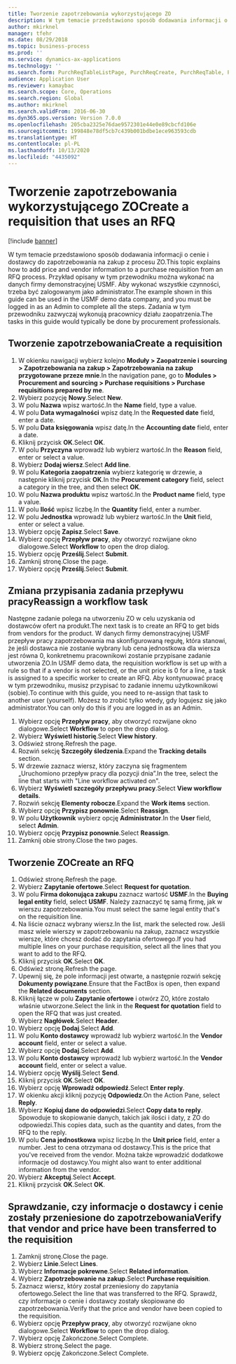 ```yaml
---
title: Tworzenie zapotrzebowania wykorzystującego ZO
description: W tym temacie przedstawiono sposób dodawania informacji o cenie i dostawcy do zapotrzebowania na zakup z procesu ZO.
author: mkirknel
manager: tfehr
ms.date: 08/29/2018
ms.topic: business-process
ms.prod: ''
ms.service: dynamics-ax-applications
ms.technology: ''
ms.search.form: PurchReqTableListPage, PurchReqCreate, PurchReqTable, PurchReqLineRelatedDocuments, EcoResCategorySingleLookup, PurchReqWorkflowDropDialog, WorkflowSubmitDialog, WorkflowStatus, WorkflowWorkItemActionDialog, WorkflowUserListLookup, PurchReqCopyRFQ, SysDataAreaSelectLookup, PurchRFQCaseTable, PurchRFQEditLines, PurchRFQReplyTable, UnitOfMeasureLookup
audience: Application User
ms.reviewer: kamaybac
ms.search.scope: Core, Operations
ms.search.region: Global
ms.author: mkirknel
ms.search.validFrom: 2016-06-30
ms.dyn365.ops.version: Version 7.0.0
ms.openlocfilehash: 205cba2325e76dae9572301e44e0e89cbcfd106e
ms.sourcegitcommit: 199848e78df5cb7c439b001bdbe1ece963593cdb
ms.translationtype: HT
ms.contentlocale: pl-PL
ms.lasthandoff: 10/13/2020
ms.locfileid: "4435092"
---
```

# <a name="create-a-requisition-that-uses-an-rfq"></a><span data-ttu-id="caec8-103">Tworzenie zapotrzebowania wykorzystującego ZO</span><span class="sxs-lookup"><span data-stu-id="caec8-103">Create a requisition that uses an RFQ</span></span>

[!include [banner](../../includes/banner.md)]

<span data-ttu-id="caec8-104">W tym temacie przedstawiono sposób dodawania informacji o cenie i dostawcy do zapotrzebowania na zakup z procesu ZO.</span><span class="sxs-lookup"><span data-stu-id="caec8-104">This topic explains how to add price and vendor information to a purchase requisition from an RFQ process.</span></span> <span data-ttu-id="caec8-105">Przykład opisany w tym przewodniku można wykonać na danych firmy demonstracyjnej USMF. Aby wykonać wszystkie czynności, trzeba być zalogowanym jako administrator.</span><span class="sxs-lookup"><span data-stu-id="caec8-105">The example shown in this guide can be used in the USMF demo data company, and you must be logged in as an Admin to complete all the steps.</span></span> <span data-ttu-id="caec8-106">Zadania w tym przewodniku zazwyczaj wykonują pracownicy działu zaopatrzenia.</span><span class="sxs-lookup"><span data-stu-id="caec8-106">The tasks in this guide would typically be done by procurement professionals.</span></span>


## <a name="create-a-requisition"></a><span data-ttu-id="caec8-107">Tworzenie zapotrzebowania</span><span class="sxs-lookup"><span data-stu-id="caec8-107">Create a requisition</span></span>
1. <span data-ttu-id="caec8-108">W okienku nawigacji wybierz kolejno **Moduły > Zaopatrzenie i sourcing > Zapotrzebowania na zakup > Zapotrzebowania na zakup przygotowane przeze mnie**.</span><span class="sxs-lookup"><span data-stu-id="caec8-108">In the navigation pane, go to **Modules > Procurement and sourcing > Purchase requisitions > Purchase requisitions prepared by me**.</span></span>
2. <span data-ttu-id="caec8-109">Wybierz pozycję **Nowy**.</span><span class="sxs-lookup"><span data-stu-id="caec8-109">Select **New**.</span></span>
3. <span data-ttu-id="caec8-110">W polu **Nazwa** wpisz wartość.</span><span class="sxs-lookup"><span data-stu-id="caec8-110">In the **Name** field, type a value.</span></span>
4. <span data-ttu-id="caec8-111">W polu **Data wymagalności** wpisz datę.</span><span class="sxs-lookup"><span data-stu-id="caec8-111">In the **Requested date** field, enter a date.</span></span>
5. <span data-ttu-id="caec8-112">W polu **Data księgowania** wpisz datę.</span><span class="sxs-lookup"><span data-stu-id="caec8-112">In the **Accounting date** field, enter a date.</span></span>
6. <span data-ttu-id="caec8-113">Kliknij przycisk **OK**.</span><span class="sxs-lookup"><span data-stu-id="caec8-113">Select **OK**.</span></span>
7. <span data-ttu-id="caec8-114">W polu **Przyczyna** wprowadź lub wybierz wartość.</span><span class="sxs-lookup"><span data-stu-id="caec8-114">In the **Reason** field, enter or select a value.</span></span>
8. <span data-ttu-id="caec8-115">Wybierz **Dodaj wiersz**.</span><span class="sxs-lookup"><span data-stu-id="caec8-115">Select **Add line**.</span></span>
9. <span data-ttu-id="caec8-116">W polu **Kategoria zaopatrzenia** wybierz kategorię w drzewie, a następnie kliknij przycisk **OK**.</span><span class="sxs-lookup"><span data-stu-id="caec8-116">In the **Procurement category** field, select a category in the tree, and then select **OK**.</span></span>
10. <span data-ttu-id="caec8-117">W polu **Nazwa produktu** wpisz wartość.</span><span class="sxs-lookup"><span data-stu-id="caec8-117">In the **Product name** field, type a value.</span></span>
11. <span data-ttu-id="caec8-118">W polu **Ilość** wpisz liczbę.</span><span class="sxs-lookup"><span data-stu-id="caec8-118">In the **Quantity** field, enter a number.</span></span>
12. <span data-ttu-id="caec8-119">W polu **Jednostka** wprowadź lub wybierz wartość.</span><span class="sxs-lookup"><span data-stu-id="caec8-119">In the **Unit** field, enter or select a value.</span></span>
13. <span data-ttu-id="caec8-120">Wybierz opcję **Zapisz**.</span><span class="sxs-lookup"><span data-stu-id="caec8-120">Select **Save**.</span></span>
14. <span data-ttu-id="caec8-121">Wybierz opcję **Przepływ pracy**, aby otworzyć rozwijane okno dialogowe.</span><span class="sxs-lookup"><span data-stu-id="caec8-121">Select **Workflow** to open the drop dialog.</span></span>
15. <span data-ttu-id="caec8-122">Wybierz opcję **Prześlij**.</span><span class="sxs-lookup"><span data-stu-id="caec8-122">Select **Submit**.</span></span>
16. <span data-ttu-id="caec8-123">Zamknij stronę.</span><span class="sxs-lookup"><span data-stu-id="caec8-123">Close the page.</span></span>
17. <span data-ttu-id="caec8-124">Wybierz opcję **Prześlij**.</span><span class="sxs-lookup"><span data-stu-id="caec8-124">Select **Submit**.</span></span>

## <a name="reassign-a-workflow-task"></a><span data-ttu-id="caec8-125">Zmiana przypisania zadania przepływu pracy</span><span class="sxs-lookup"><span data-stu-id="caec8-125">Reassign a workflow task</span></span>
<span data-ttu-id="caec8-126">Następne zadanie polega na utworzeniu ZO w celu uzyskania od dostawców ofert na produkt.</span><span class="sxs-lookup"><span data-stu-id="caec8-126">The next task is to create an RFQ to get bids from vendors for the product.</span></span> <span data-ttu-id="caec8-127">W danych firmy demonstracyjnej USMF przepływ pracy zapotrzebowania ma skonfigurowaną regułę, która stanowi, że jeśli dostawca nie zostanie wybrany lub cena jednostkowa dla wiersza jest równa 0, konkretnemu pracownikowi zostanie przypisane zadanie utworzenia ZO.</span><span class="sxs-lookup"><span data-stu-id="caec8-127">In USMF demo data, the requisition workflow is set up with a rule so that if a vendor is not selected, or the unit price is 0 for a line, a task is assigned to a specific worker to create an RFQ.</span></span> <span data-ttu-id="caec8-128">Aby kontynuować pracę w tym przewodniku, musisz przypisać to zadanie innemu użytkownikowi (sobie).</span><span class="sxs-lookup"><span data-stu-id="caec8-128">To continue with this guide, you need to re-assign that task to another user (yourself).</span></span> <span data-ttu-id="caec8-129">Możesz to zrobić tylko wtedy, gdy logujesz się jako administrator.</span><span class="sxs-lookup"><span data-stu-id="caec8-129">You can only do this if you are logged in as an Admin.</span></span>  

1. <span data-ttu-id="caec8-130">Wybierz opcję **Przepływ pracy**, aby otworzyć rozwijane okno dialogowe.</span><span class="sxs-lookup"><span data-stu-id="caec8-130">Select **Workflow** to open the drop dialog.</span></span>
2. <span data-ttu-id="caec8-131">Wybierz **Wyświetl historię**.</span><span class="sxs-lookup"><span data-stu-id="caec8-131">Select **View history**.</span></span>
3. <span data-ttu-id="caec8-132">Odśwież stronę.</span><span class="sxs-lookup"><span data-stu-id="caec8-132">Refresh the page.</span></span>
4. <span data-ttu-id="caec8-133">Rozwiń sekcję **Szczegóły śledzenia**.</span><span class="sxs-lookup"><span data-stu-id="caec8-133">Expand the **Tracking details** section.</span></span>
5. <span data-ttu-id="caec8-134">W drzewie zaznacz wiersz, który zaczyna się fragmentem „Uruchomiono przepływ pracy dla pozycji dnia”.</span><span class="sxs-lookup"><span data-stu-id="caec8-134">In the tree, select the line that starts with "Line workflow activated on".</span></span>
6. <span data-ttu-id="caec8-135">Wybierz **Wyświetl szczegóły przepływu pracy**.</span><span class="sxs-lookup"><span data-stu-id="caec8-135">Select **View workflow details**.</span></span>
7. <span data-ttu-id="caec8-136">Rozwiń sekcję **Elementy robocze**.</span><span class="sxs-lookup"><span data-stu-id="caec8-136">Expand the **Work items** section.</span></span>
8. <span data-ttu-id="caec8-137">Wybierz opcję **Przypisz ponownie**.</span><span class="sxs-lookup"><span data-stu-id="caec8-137">Select **Reassign**.</span></span>
9. <span data-ttu-id="caec8-138">W polu **Użytkownik** wybierz opcję **Administrator**.</span><span class="sxs-lookup"><span data-stu-id="caec8-138">In the **User** field, select **Admin**.</span></span>
10. <span data-ttu-id="caec8-139">Wybierz opcję **Przypisz ponownie**.</span><span class="sxs-lookup"><span data-stu-id="caec8-139">Select **Reassign**.</span></span>
11. <span data-ttu-id="caec8-140">Zamknij obie strony.</span><span class="sxs-lookup"><span data-stu-id="caec8-140">Close the two pages.</span></span>

## <a name="create-an-rfq"></a><span data-ttu-id="caec8-141">Tworzenie ZO</span><span class="sxs-lookup"><span data-stu-id="caec8-141">Create an RFQ</span></span>

1. <span data-ttu-id="caec8-142">Odśwież stronę.</span><span class="sxs-lookup"><span data-stu-id="caec8-142">Refresh the page.</span></span>
2. <span data-ttu-id="caec8-143">Wybierz **Zapytanie ofertowe**.</span><span class="sxs-lookup"><span data-stu-id="caec8-143">Select **Request for quotation**.</span></span>
3. <span data-ttu-id="caec8-144">W polu **Firma dokonująca zakupu** zaznacz wartość **USMF**.</span><span class="sxs-lookup"><span data-stu-id="caec8-144">In the **Buying legal entity** field, select **USMF**.</span></span> <span data-ttu-id="caec8-145">Należy zaznaczyć tę samą firmę, jak w wierszu zapotrzebowania.</span><span class="sxs-lookup"><span data-stu-id="caec8-145">You must select the same legal entity that's on the requisition line.</span></span>  
4. <span data-ttu-id="caec8-146">Na liście oznacz wybrany wiersz.</span><span class="sxs-lookup"><span data-stu-id="caec8-146">In the list, mark the selected row.</span></span> <span data-ttu-id="caec8-147">Jeśli masz wiele wierszy w zapotrzebowaniu na zakup, zaznacz wszystkie wiersze, które chcesz dodać do zapytania ofertowego.</span><span class="sxs-lookup"><span data-stu-id="caec8-147">If you had multiple lines on your purchase requisition, select all the lines that you want to add to the RFQ.</span></span>  
5. <span data-ttu-id="caec8-148">Kliknij przycisk **OK**.</span><span class="sxs-lookup"><span data-stu-id="caec8-148">Select **OK**.</span></span>
6. <span data-ttu-id="caec8-149">Odśwież stronę.</span><span class="sxs-lookup"><span data-stu-id="caec8-149">Refresh the page.</span></span>
7. <span data-ttu-id="caec8-150">Upewnij się, że pole informacji jest otwarte, a następnie rozwiń sekcję **Dokumenty powiązane**.</span><span class="sxs-lookup"><span data-stu-id="caec8-150">Ensure that the FactBox is open, then expand the **Related documents** section.</span></span>
8. <span data-ttu-id="caec8-151">Kliknij łącze w polu **Zapytanie ofertowe** i otwórz ZO, które zostało właśnie utworzone.</span><span class="sxs-lookup"><span data-stu-id="caec8-151">Select the link in the **Request for quotation** field to open the RFQ that was just created.</span></span>
9. <span data-ttu-id="caec8-152">Wybierz **Nagłówek**.</span><span class="sxs-lookup"><span data-stu-id="caec8-152">Select **Header**.</span></span>
10. <span data-ttu-id="caec8-153">Wybierz opcję **Dodaj**.</span><span class="sxs-lookup"><span data-stu-id="caec8-153">Select **Add**.</span></span>
11. <span data-ttu-id="caec8-154">W polu **Konto dostawcy** wprowadź lub wybierz wartość.</span><span class="sxs-lookup"><span data-stu-id="caec8-154">In the **Vendor account** field, enter or select a value.</span></span>
12. <span data-ttu-id="caec8-155">Wybierz opcję **Dodaj**.</span><span class="sxs-lookup"><span data-stu-id="caec8-155">Select **Add**.</span></span>
13. <span data-ttu-id="caec8-156">W polu **Konto dostawcy** wprowadź lub wybierz wartość.</span><span class="sxs-lookup"><span data-stu-id="caec8-156">In the **Vendor account** field, enter or select a value.</span></span>
14. <span data-ttu-id="caec8-157">Wybierz opcję **Wyślij**.</span><span class="sxs-lookup"><span data-stu-id="caec8-157">Select **Send**.</span></span>
15. <span data-ttu-id="caec8-158">Kliknij przycisk **OK**.</span><span class="sxs-lookup"><span data-stu-id="caec8-158">Select **OK**.</span></span>
16. <span data-ttu-id="caec8-159">Wybierz opcję **Wprowadź odpowiedź**.</span><span class="sxs-lookup"><span data-stu-id="caec8-159">Select **Enter reply**.</span></span>
17. <span data-ttu-id="caec8-160">W okienku akcji kliknij pozycję **Odpowiedz**.</span><span class="sxs-lookup"><span data-stu-id="caec8-160">On the Action Pane, select **Reply**.</span></span>
18. <span data-ttu-id="caec8-161">Wybierz **Kopiuj dane do odpowiedzi**.</span><span class="sxs-lookup"><span data-stu-id="caec8-161">Select **Copy data to reply**.</span></span> <span data-ttu-id="caec8-162">Spowoduje to skopiowanie danych, takich jak ilości i daty, z ZO do odpowiedzi.</span><span class="sxs-lookup"><span data-stu-id="caec8-162">This copies data, such as the quantity and dates, from the RFQ to the reply.</span></span>  
19. <span data-ttu-id="caec8-163">W polu **Cena jednostkowa** wpisz liczbę.</span><span class="sxs-lookup"><span data-stu-id="caec8-163">In the **Unit price** field, enter a number.</span></span> <span data-ttu-id="caec8-164">Jest to cena otrzymana od dostawcy.</span><span class="sxs-lookup"><span data-stu-id="caec8-164">This is the price that you've received from the vendor.</span></span> <span data-ttu-id="caec8-165">Można także wprowadzić dodatkowe informacje od dostawcy.</span><span class="sxs-lookup"><span data-stu-id="caec8-165">You might also want to enter additional information from the vendor.</span></span>  
20. <span data-ttu-id="caec8-166">Wybierz **Akceptuj**.</span><span class="sxs-lookup"><span data-stu-id="caec8-166">Select **Accept**.</span></span>
21. <span data-ttu-id="caec8-167">Kliknij przycisk **OK**.</span><span class="sxs-lookup"><span data-stu-id="caec8-167">Select **OK**.</span></span>

## <a name="verify-that-vendor-and-price-have-been-transferred-to-the-requisition"></a><span data-ttu-id="caec8-168">Sprawdzanie, czy informacje o dostawcy i cenie zostały przeniesione do zapotrzebowania</span><span class="sxs-lookup"><span data-stu-id="caec8-168">Verify that vendor and price have been transferred to the requisition</span></span>
1. <span data-ttu-id="caec8-169">Zamknij stronę.</span><span class="sxs-lookup"><span data-stu-id="caec8-169">Close the page.</span></span>
2. <span data-ttu-id="caec8-170">Wybierz **Linie**.</span><span class="sxs-lookup"><span data-stu-id="caec8-170">Select **Lines**.</span></span>
3. <span data-ttu-id="caec8-171">Wybierz **Informacje pokrewne**.</span><span class="sxs-lookup"><span data-stu-id="caec8-171">Select **Related information**.</span></span>
4. <span data-ttu-id="caec8-172">Wybierz **Zapotrzebowanie na zakup**.</span><span class="sxs-lookup"><span data-stu-id="caec8-172">Select **Purchase requisition**.</span></span>
5. <span data-ttu-id="caec8-173">Zaznacz wiersz, który został przeniesiony do zapytania ofertowego.</span><span class="sxs-lookup"><span data-stu-id="caec8-173">Select the line that was transferred to the RFQ.</span></span> <span data-ttu-id="caec8-174">Sprawdź, czy informacje o cenie i dostawcy zostały skopiowane do zapotrzebowania.</span><span class="sxs-lookup"><span data-stu-id="caec8-174">Verify that the price and vendor have been copied to the requisition.</span></span>  
6. <span data-ttu-id="caec8-175">Wybierz opcję **Przepływ pracy**, aby otworzyć rozwijane okno dialogowe.</span><span class="sxs-lookup"><span data-stu-id="caec8-175">Select **Workflow** to open the drop dialog.</span></span>
7. <span data-ttu-id="caec8-176">Wybierz opcję Zakończone.</span><span class="sxs-lookup"><span data-stu-id="caec8-176">Select Complete.</span></span>
8. <span data-ttu-id="caec8-177">Wybierz stronę.</span><span class="sxs-lookup"><span data-stu-id="caec8-177">Select the page.</span></span>
9. <span data-ttu-id="caec8-178">Wybierz opcję Zakończone.</span><span class="sxs-lookup"><span data-stu-id="caec8-178">Select Complete.</span></span>

